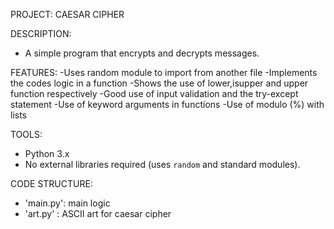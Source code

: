 PROJECT: CAESAR CIPHER

DESCRIPTION:
- A simple program that encrypts and decrypts messages.

FEATURES:
-Uses random module to import from another file
-Implements the codes logic in a function
-Shows the use of lower,isupper and upper function respectively
-Good use of input validation and the try-except statement
-Use of keyword arguments in functions
-Use of modulo (%) with lists


TOOLS:
- Python 3.x
- No external libraries required (uses `random` and standard modules).

CODE STRUCTURE:
- 'main.py': main logic
- 'art.py' : ASCII art for caesar cipher